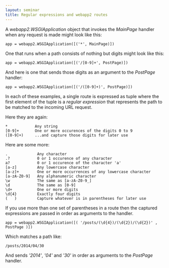 ```yaml
---
layout: seminar
title: Regular expressions and webapp2 routes
---
```

A *webapp2.WSGIApplication* object that invokes the *MainPage* handler when any request is made might look like this:

    app = webapp2.WSGIApplication([('*', MainPage)])

One that runs when a path consists of nothing but digits might look like this:

    app = webapp2.WSGIApplication([('/[0-9]+', PostPage)])

And here is one that sends those digits as an argument to the *PostPage* handler:

    app = webapp2.WSGIApplication([('/([0-9]+)', PostPage)])

In each of these examples, a single route is expressed as tuple where the first element of the tuple is a *regular expression* that represents the path to be matched to the incoming URL request.

Here they are again:

    *            Any string
    [0-9]+       One or more occurences of the digits 0 to 9
    ([0-9]+)     ...and capture those digits for later use

Here are some more:

    .             Any character
    .?            0 or 1 occurence of any character
    a?            0 or 1 occurence of the character 'a'
    [a-z]         Any lowercase character
    [a-z]+        One or more occurrences of any lowercase character
    [a-zA-Z0-9]   Any alphanumeric character
    \w            The same as [a-zA-Z0-9_]
    \d            The same as [0-9]
    \d+           One or more digits       
    \d{4}         Exactly four digits
    (   )         Capture whatever is in parentheses for later use

If you use more than one set of parentheses in a route then the captured expressions are passed in order as arguments to the handler.

    app = webapp2.WSGIApplication([( '/posts/(\d{4})/(\d{2})/(\d{2})' , PostPage )])

Which matches a path like:

    /posts/2014/04/30

And sends *'2014'*, *'04'* and *'30'* in order as arguments to the *PostPage* handler.



